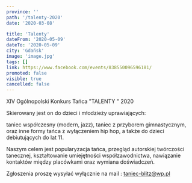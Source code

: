 ```yaml
---
province: ''
path: '/talenty-2020'
date: '2020-03-08'

title: 'Talenty'
dateFrom: '2020-05-09'
dateTo: '2020-05-09'
city: 'Gdańsk'
image: 'image.jpg'
tags: []
link: https://www.facebook.com/events/838550096596181/
promoted: false
visible: true
cancelled: false
---
```

XIV Ogólnopolski Konkurs Tańca "TALENTY " 2020 

Skierowany jest on do dzieci i młodzieży uprawiających: 

taniec współczesny (modern, jazz), taniec z przyborem gimnastycznym, oraz inne formy tańca z wyłączeniem hip hop, a także do dzieci debiutujących do lat 11.

Naszym celem jest popularyzacja tańca, przegląd autorskiej twórczości tanecznej, kształtowanie umiejętności współzawodnictwa, nawiązanie kontaktów między placówkami oraz wymiana doświadczeń.

Zgłoszenia proszę wysyłać wyłącznie na mail : taniec-blitz@wp.pl